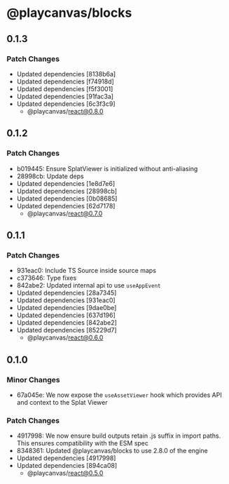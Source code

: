 # @playcanvas/blocks

## 0.1.3

### Patch Changes

- Updated dependencies [8138b6a]
- Updated dependencies [f74918d]
- Updated dependencies [f5f3001]
- Updated dependencies [91fac3a]
- Updated dependencies [6c3f3c9]
  - @playcanvas/react@0.8.0

## 0.1.2

### Patch Changes

- b019445: Ensure SplatViewer is initialized without anti-aliasing
- 28998cb: Update deps
- Updated dependencies [1e8d7e6]
- Updated dependencies [28998cb]
- Updated dependencies [0b08685]
- Updated dependencies [62d7178]
  - @playcanvas/react@0.7.0

## 0.1.1

### Patch Changes

- 931eac0: Include TS Source inside source maps
- c373646: Type fixes
- 842abe2: Updated internal api to use `useAppEvent`
- Updated dependencies [28a7345]
- Updated dependencies [931eac0]
- Updated dependencies [9dae0be]
- Updated dependencies [637d196]
- Updated dependencies [842abe2]
- Updated dependencies [85229d7]
  - @playcanvas/react@0.6.0

## 0.1.0

### Minor Changes

- 67a045e: We now expose the `useAssetViewer` hook which provides API and context to the Splat Viewer

### Patch Changes

- 4917998: We now ensure build outputs retain .js suffix in import paths. This ensures compatibility with the ESM spec
- 8348361: Updated @playcanvas/blocks to use 2.8.0 of the engine
- Updated dependencies [4917998]
- Updated dependencies [894ca08]
  - @playcanvas/react@0.5.0
